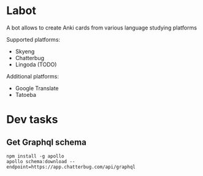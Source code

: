 # Labot

A bot allows to create Anki cards from various language studying platforms

Supported platforms:
- Skyeng
- Chatterbug
- Lingoda (TODO)

Additional platforms:
- Google Translate
- Tatoeba

# Dev tasks

## Get Graphql schema

	npm install -g apollo
	apollo schema:download --endpoint=https://app.chatterbug.com/api/graphql
	
